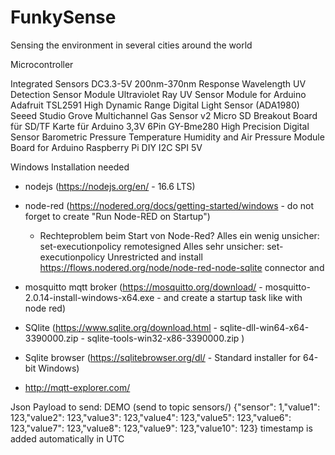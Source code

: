 # FunkySense

Sensing the environment in several cities around the world

Microcontroller


Integrated Sensors
DC3.3-5V 200nm-370nm Response Wavelength UV Detection Sensor Module Ultraviolet Ray UV Sensor Module for Arduino
Adafruit TSL2591 High Dynamic Range Digital Light Sensor (ADA1980)
Seeed Studio Grove Multichannel Gas Sensor v2
Micro SD Breakout Board für SD/TF Karte für Arduino 3,3V 6Pin
GY-Bme280 High Precision Digital Sensor Barometric Pressure Temperature Humidity and Air Pressure Module Board for Arduino Raspberry Pi DIY I2C SPI 5V


Windows Installation needed
- nodejs (https://nodejs.org/en/ - 16.6 LTS)
- node-red (https://nodered.org/docs/getting-started/windows - do not forget to create "Run Node-RED on Startup")
    * Rechteproblem beim Start von Node-Red?
        Alles ein wenig unsicher: set-executionpolicy remotesigned
        Alles sehr unsicher: set-executionpolicy Unrestricted
and install https://flows.nodered.org/node/node-red-node-sqlite connector and 

- mosquitto mqtt broker (https://mosquitto.org/download/ - mosquitto-2.0.14-install-windows-x64.exe - and create a startup task like with node red)

- SQlite (https://www.sqlite.org/download.html - sqlite-dll-win64-x64-3390000.zip - sqlite-tools-win32-x86-3390000.zip )

- Sqlite browser (https://sqlitebrowser.org/dl/ - Standard installer for 64-bit Windows)
- http://mqtt-explorer.com/


Json Payload to send: DEMO (send to topic sensors/)
{"sensor": 1,"value1": 123,"value2": 123,"value3": 123,"value4": 123,"value5": 123,"value6": 123,"value7": 123,"value8": 123,"value9": 123,"value10": 123}
timestamp is added automatically in UTC 